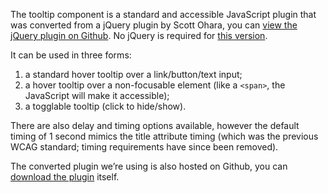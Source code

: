 The tooltip component is a standard and accessible JavaScript plugin that was converted from a jQuery plugin by Scott Ohara, you can [view the jQuery plugin on Github](https://github.com/scottaohara/accessible-components). No jQuery is required for [this version](https://github.com/timwright12/a11y-tooltips).

It can be used in three forms:

1. a standard hover tooltip over a link/button/text input;
2. a hover tooltip over a non-focusable element (like a `<span>`, the JavaScript will make it accessible);
3. a togglable tooltip (click to hide/show).

There are also delay and timing options available, however the default timing of 1 second mimics the title attribute timing (which was the previous WCAG standard; timing requirements have since been removed).

The converted plugin we’re using is also hosted on Github, you can [download the plugin](https://github.com/timwright12/a11y-tooltips) itself.
